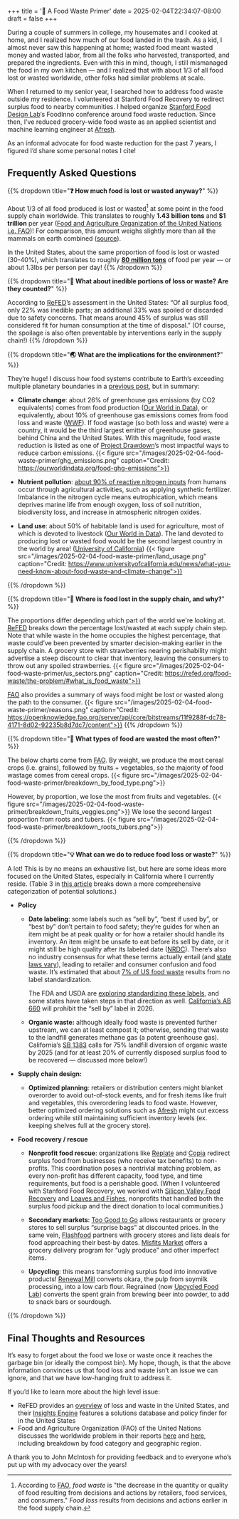 +++
title = '🥬 A Food Waste Primer'
date = 2025-02-04T22:34:07-08:00
draft = false
+++

During a couple of summers in college, my housemates and I cooked at home, and I realized how much of our food landed in the trash. As a kid, I almost never saw this happening at home; wasted food meant wasted money and wasted labor, from all the folks who harvested, transported, and prepared the ingredients. Even with this in mind, though, I still mismanaged the food in my own kitchen — and I realized that with about 1/3 of all food lost or wasted worldwide, other folks had similar problems at scale.

When I returned to my senior year, I searched how to address food waste outside my residence. I volunteered at Stanford Food Recovery to redirect surplus food to nearby communities. I helped organize [Stanford Food Design Lab](https://fooddesign.stanford.edu/)‘s FoodInno conference around food waste reduction. Since then, I’ve reduced grocery-wide food waste as an applied scientist and machine learning engineer at [Afresh](https://www.afresh.com/).

As an informal advocate for food waste reduction for the past 7 years, I figured I’d share some personal notes I cite!

## Frequently Asked Questions

{{% dropdown title="**❓ How much food is lost or wasted anyway?**" %}}

About 1/3 of all food produced is lost or wasted[^1] at some point in the food supply chain worldwide. This translates to roughly **1.43 billion tons** and **$1 trillion** per year ([Food and Agriculture Organization of the United Nations i.e. FAO](https://www.fao.org/4/mb060e/mb060e00.htm))! For comparison, this amount weighs slightly more than all the mammals on earth combined ([source](https://www.visualcapitalist.com/biomass-of-mammals/)).

In the United States, about the same proportion of food is lost or wasted (30-40%), which translates to roughly [**80 million tons**](https://refed.org/food-waste/the-problem/) of food per year — or about 1.3lbs per person per day!
{{% /dropdown %}}
<br>


{{% dropdown title="**🍌 What about inedible portions of loss or waste? Are they counted?**" %}}

According to [ReFED](https://refed.org/articles/refed-s-new-estimates-on-food-waste-in-the-united-states-2020-2021-trends-and-covid-19-impact/)’s assessment in the United States: “Of all surplus food, only 22% was inedible parts; an additional 33% was spoiled or discarded due to safety concerns. That means around 45% of surplus was still considered fit for human consumption at the time of disposal.” (Of course, the spoilage is also often preventable by interventions early in the supply chain!)
{{% /dropdown %}}
<br>

{{% dropdown title="**🌏 What are the implications for the environment?**" %}}

They’re huge! I discuss how food systems contribute to Earth’s exceeding multiple planetary boundaries in a [previous post](https://asjchen.github.io/posts/2024-07-13-planetary-boundaries/), but in summary:
* **Climate change**: about 26% of greenhouse gas emissions (by CO2 equivalents) comes from food production ([Our World in Data](https://ourworldindata.org/food-ghg-emissions)), or equivalently, about 10% of greenhouse gas emissions comes from food loss and waste ([WWF](https://wwf.panda.org/discover/our_focus/food_practice/food_loss_and_waste/driven_to_waste_global_food_loss_on_farms/)). If food wastage (so both loss and waste) were a country, it would be the third largest emitter of greenhouse gases, behind China and the United States. With this magnitude, food waste reduction is listed as one of [Project Drawdown](https://drawdown.org/solutions/table-of-solutions)’s most impactful ways to reduce carbon emissions.
{{< figure src="/images/2025-02-04-food-waste-primer/ghg_emissions.png" caption="Credit: https://ourworldindata.org/food-ghg-emissions">}}

* **Nutrient pollution**: [about 90% of reactive nitrogen inputs](https://www.sciencedirect.com/science/article/pii/S2590332220306643) from humans occur through agricultural activities, such as applying synthetic fertilizer. Imbalance in the nitrogen cycle means eutrophication, which means deprives marine life from enough oxygen, loss of soil nutrition, biodiversity loss, and increase in atmospheric nitrogen oxides.

* **Land use**: about 50% of habitable land is used for agriculture, most of which is devoted to livestock ([Our World in Data](https://ourworldindata.org/land-use)). The land devoted to producing lost or wasted food would be the second largest country in the world by area! ([University of California](https://www.universityofcalifornia.edu/news/what-you-need-know-about-food-waste-and-climate-change))
{{< figure src="/images/2025-02-04-food-waste-primer/land_usage.png" caption="Credit: https://www.universityofcalifornia.edu/news/what-you-need-know-about-food-waste-and-climate-change">}}

{{% /dropdown %}}
<br>


{{% dropdown title="**🚚 Where is food lost in the supply chain, and why?**" %}}

The proportions differ depending which part of the world we're looking at. [ReFED](https://refed.org/food-waste/the-problem/#what_is_food_waste) breaks down the percentage lost/wasted at each supply chain step. Note that while waste in the home occupies the highest percentage, that waste could’ve been prevented by smarter decision-making earlier in the supply chain. A grocery store with strawberries nearing perishability might advertise a steep discount to clear that inventory, leaving the consumers to throw out any spoiled strawberries.
{{< figure src="/images/2025-02-04-food-waste-primer/us_sectors.png" caption="Credit: https://refed.org/food-waste/the-problem/#what_is_food_waste">}}

[FAO](https://openknowledge.fao.org/server/api/core/bitstreams/11f9288f-dc78-4171-8d02-92235b8d7dc7/content) also provides a summary of ways food might be lost or wasted along the path to the consumer.
{{< figure src="/images/2025-02-04-food-waste-primer/reasons.png" caption="Credit: https://openknowledge.fao.org/server/api/core/bitstreams/11f9288f-dc78-4171-8d02-92235b8d7dc7/content">}}
{{% /dropdown %}}
<br>

{{% dropdown title="**🌾 What types of food are wasted the most often?**" %}}

The below charts come from [FAO](https://www.fao.org/4/mb060e/mb060e00.pdf). By weight, we produce the most cereal crops (i.e. grains), followed by fruits + vegetables, so the majority of food wastage comes from cereal crops.
{{< figure src="/images/2025-02-04-food-waste-primer/breakdown_by_food_type.png">}}

However, by proportion, we lose the most from fruits and vegetables.
{{< figure src="/images/2025-02-04-food-waste-primer/breakdown_fruits_veggies.png">}}
We lose the second largest proportion from roots and tubers.
{{< figure src="/images/2025-02-04-food-waste-primer/breakdown_roots_tubers.png">}}

{{% /dropdown %}}
<br>

{{% dropdown title="**💡 What can we do to reduce food loss or waste?**" %}}

A lot! This is by no means an exhaustive list, but here are some ideas more focused on the United States, especially in California where I currently reside. (Table 3 in [this article](https://www.annualreviews.org/docserver/fulltext/energy/44/1/annurev-environ-101718-033228.pdf?expires=1736643972&id=id&accname=guest&checksum=B500562128D8E54BF11BC70B6DA0667B) breaks down a more comprehensive categorization of potential solutions.)

* **Policy**
    * **Date labeling**: some labels such as “sell by”, “best if used by”, or “best by” don’t pertain to food safety; they’re guides for when an item might be at peak quality or for how a retailer should handle its inventory. An item might be unsafe to eat before its sell by date, or it might still be high quality after its labeled date ([NRDC](https://www.nrdc.org/sites/default/files/dating-game-report.pdf)). There’s also no industry consensus for what these terms actually entail (and [state laws vary](https://www.nrdc.org/sites/default/files/dating-game-report.pdf)), leading to retailer and consumer confusion and food waste. It’s estimated that about [7% of US food waste](https://insights-engine.refed.org/food-waste-monitor?break_by=cause&indicator=tons-surplus&view=detail&year=2023) results from no label standardization.
        
        The FDA and USDA are [exploring standardizing these labels](https://www.foodnavigator-usa.com/Article/2024/12/04/fda-could-standardize-expiration-date-labels), and some states have taken steps in that direction as well. [California’s AB 660](https://leginfo.legislature.ca.gov/faces/billNavClient.xhtml?bill_id=202320240AB660) will prohibit the “sell by” label in 2026.
        
    * **Organic waste:** although ideally food waste is prevented further upstream, we can at least compost it; otherwise, sending that waste to the landfill generates methane gas (a potent greenhouse gas). California’s [SB 1383](https://www.recyclesmart.org/sb-1383/) calls for 75% landfill diversion of organic waste by 2025 (and for at least 20% of currently disposed surplus food to be recovered — discussed more below!)

* **Supply chain design:**

    * **Optimized planning**: retailers or distribution centers might blanket overorder to avoid out-of-stock events, and for fresh items like fruit and vegetables, this overordering leads to food waste. However, better optimized ordering solutions such as [Afresh](https://www.afresh.com/) might cut excess ordering while still maintaining sufficient inventory levels (ex. keeping shelves full at the grocery store).

* **Food recovery / rescue**
    * **Nonprofit food rescue**: organizations like [Replate](https://www.replate.org/) and [Copia](https://gocopia.com/) redirect surplus food from businesses (who receive tax benefits) to non-profits. This coordination poses a nontrivial matching problem, as every non-profit has different capacity, food type, and time requirements, but food is a perishable good. (When I volunteered with Stanford Food Recovery, we worked with [Silicon Valley Food Recovery](https://jointventure.org/initiatives/silicon-valley-food-recovery) and [Loaves and Fishes](https://www.loavesfishes.org/), nonprofits that handled both the surplus food pickup and the direct donation to local communities.)

    * **Secondary markets**: [Too Good to Go](https://www.toogoodtogo.com/en-us) allows restaurants or grocery stores to sell surplus “surprise bags” at discounted prices. In the same vein, [Flashfood](https://flashfood.com/) partners with grocery stores and lists deals for food approaching their best-by dates. [Misfits Market](https://www.misfitsmarket.com/) offers a grocery delivery program for “ugly produce” and other imperfect items.

    * **Upcycling**: this means transforming surplus food into innovative products! [Renewal Mill](https://www.renewalmill.com/) converts okara, the pulp from soymilk processing, into a low carb flour. Regrained (now [Upcycled Food Lab](https://upcycledfoods.com/ingredients/)) converts the spent grain from brewing beer into powder, to add to snack bars or sourdough.

{{% /dropdown %}}

## Final Thoughts and Resources 

It’s easy to forget about the food we lose or waste once it reaches the garbage bin (or ideally the compost bin). My hope, though, is that the above information convinces us that food loss and waste isn’t an issue we can ignore, and that we have low-hanging fruit to address it.

If you’d like to learn more about the high level issue:

* ReFED provides an [overview](https://refed.org/food-waste/the-problem) of loss and waste in the United States, and their [Insights Engine](https://insights.refed.org/) features a solutions database and policy finder for in the United States
* Food and Agriculture Organization (FAO) of the United Nations discusses the worldwide problem in their reports [here](https://www.fao.org/4/mb060e/mb060e00.pdf) and [here](https://openknowledge.fao.org/server/api/core/bitstreams/11f9288f-dc78-4171-8d02-92235b8d7dc7/content), including breakdown by food category and geographic region.

A thank you to John McIntosh for providing feedback and to everyone who’s put up with my advocacy over the years!

[^1]: According to [FAO](https://www.fao.org/platform-food-loss-waste/food-loss/introduction/en), *food waste* is "the decrease in the quantity or quality of food resulting from decisions and actions by retailers, food services, and consumers." *Food loss* results from decisions and actions earlier in the food supply chain.